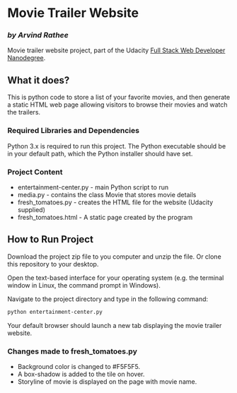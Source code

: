 # Movie Trailer Website
### _by Arvind Rathee_
Movie trailer website project, part of the Udacity [Full Stack Web Developer Nanodegree](https://www.udacity.com/course/full-stack-web-developer-nanodegree--nd004).

## What it does?
This is python code to store a list of your favorite movies, and then generate a static HTML web page allowing visitors to browse their movies and watch the trailers.

### Required Libraries and Dependencies
Python 3.x is required to run this project. The Python executable should be in your default path, which the Python installer should have set.

### Project Content

- entertainment-center.py - main Python script to run
- media.py - contains the class Movie that stores movie details
- fresh_tomatoes.py - creates the HTML file for the website (Udacity supplied)
- fresh_tomatoes.html - A static page created by the program

## How to Run Project

Download the project zip file to you computer and unzip the file. Or clone this
repository to your desktop.

Open the text-based interface for your operating system (e.g. the terminal
window in Linux, the command prompt in Windows).

Navigate to the project directory and type in the following command:

```bash
python entertainment-center.py
```

Your default browser should launch a new tab displaying the movie trailer website.

### Changes made to fresh_tomatoes.py

- Background color is changed to #F5F5F5.
- A box-shadow is added to the tile on hover.
- Storyline of movie is displayed on the page with movie name.
